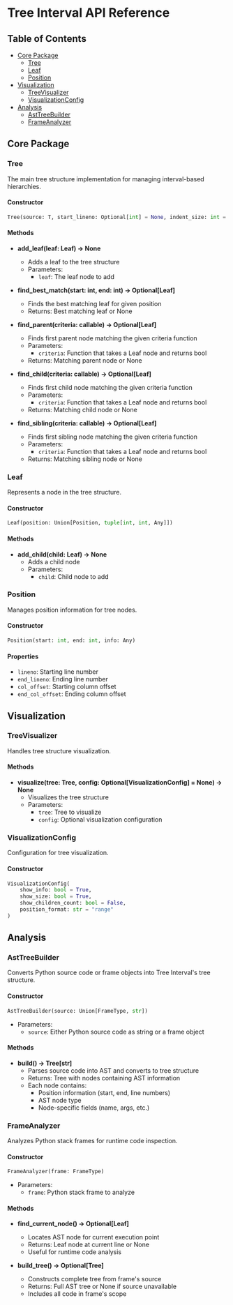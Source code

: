 
# Tree Interval API Reference

## Table of Contents
- [Core Package](#core-package)
  - [Tree](#tree)
  - [Leaf](#leaf)
  - [Position](#position)
- [Visualization](#visualization)
  - [TreeVisualizer](#treevisualizer)
  - [VisualizationConfig](#visualizationconfig)
- [Analysis](#analysis)
  - [AstTreeBuilder](#asttreebuilder)
  - [FrameAnalyzer](#frameanalyzer)

## Core Package

### Tree
The main tree structure implementation for managing interval-based hierarchies.

#### Constructor
```python
Tree(source: T, start_lineno: Optional[int] = None, indent_size: int = 4)
```

#### Methods
- **add_leaf(leaf: Leaf) -> None**
  - Adds a leaf to the tree structure
  - Parameters:
    - `leaf`: The leaf node to add

- **find_best_match(start: int, end: int) -> Optional[Leaf]**
  - Finds the best matching leaf for given position
  - Returns: Best matching leaf or None

- **find_parent(criteria: callable) -> Optional[Leaf]**
  - Finds first parent node matching the given criteria function
  - Parameters:
    - `criteria`: Function that takes a Leaf node and returns bool
  - Returns: Matching parent node or None

- **find_child(criteria: callable) -> Optional[Leaf]**
  - Finds first child node matching the given criteria function
  - Parameters:
    - `criteria`: Function that takes a Leaf node and returns bool
  - Returns: Matching child node or None

- **find_sibling(criteria: callable) -> Optional[Leaf]**
  - Finds first sibling node matching the given criteria function
  - Parameters:
    - `criteria`: Function that takes a Leaf node and returns bool
  - Returns: Matching sibling node or None

### Leaf
Represents a node in the tree structure.

#### Constructor
```python
Leaf(position: Union[Position, tuple[int, int, Any]])
```

#### Methods
- **add_child(child: Leaf) -> None**
  - Adds a child node
  - Parameters:
    - `child`: Child node to add

### Position
Manages position information for tree nodes.

#### Constructor
```python
Position(start: int, end: int, info: Any)
```

#### Properties
- `lineno`: Starting line number
- `end_lineno`: Ending line number
- `col_offset`: Starting column offset
- `end_col_offset`: Ending column offset

## Visualization

### TreeVisualizer
Handles tree structure visualization.

#### Methods
- **visualize(tree: Tree, config: Optional[VisualizationConfig] = None) -> None**
  - Visualizes the tree structure
  - Parameters:
    - `tree`: Tree to visualize
    - `config`: Optional visualization configuration

### VisualizationConfig
Configuration for tree visualization.

#### Constructor
```python
VisualizationConfig(
    show_info: bool = True,
    show_size: bool = True,
    show_children_count: bool = False,
    position_format: str = "range"
)
```

## Analysis

### AstTreeBuilder
Converts Python source code or frame objects into Tree Interval's tree structure.

#### Constructor
```python
AstTreeBuilder(source: Union[FrameType, str])
```
- Parameters:
  - `source`: Either Python source code as string or a frame object

#### Methods
- **build() -> Tree[str]**
  - Parses source code into AST and converts to tree structure
  - Returns: Tree with nodes containing AST information
  - Each node contains:
    - Position information (start, end, line numbers)
    - AST node type
    - Node-specific fields (name, args, etc.)

### FrameAnalyzer
Analyzes Python stack frames for runtime code inspection.

#### Constructor
```python
FrameAnalyzer(frame: FrameType)
```
- Parameters:
  - `frame`: Python stack frame to analyze

#### Methods
- **find_current_node() -> Optional[Leaf]**
  - Locates AST node for current execution point
  - Returns: Leaf node at current line or None
  - Useful for runtime code analysis

- **build_tree() -> Optional[Tree]**
  - Constructs complete tree from frame's source
  - Returns: Full AST tree or None if source unavailable
  - Includes all code in frame's scope
